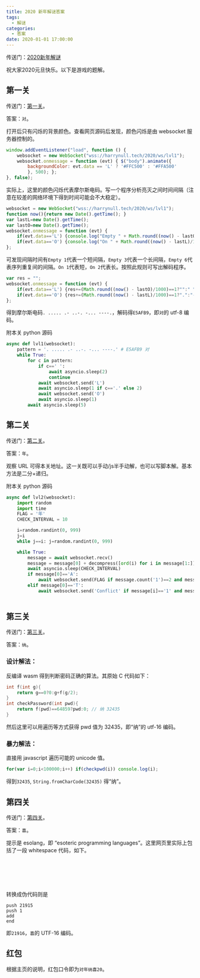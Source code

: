 ```yaml
---
title: 2020 新年解谜答案
tags:
  - 解谜
categories:
  - 答案
date: 2020-01-01 17:00:00
---
```


传送门：[2020新年解谜](https://harrynull.tech/2020/)

祝大家2020元旦快乐。以下是游戏的题解。

<!--more-->

## 第一关
传送门：[第一关](https://harrynull.tech/2020/lvl1.html)。

答案：`对`。

打开后只有闪烁的背景颜色。查看网页源码后发现，颜色闪烁是由 websocket 服务器控制的。
```js
window.addEventListener("load", function () {
    websocket = new WebSocket("wss://harrynull.tech/2020/ws/lvl1");
    websocket.onmessage = function (evt) { $("body").animate({
        backgroundColor: evt.data == 'L' ? '#FFC500' : '#FFA500'
        }, 500); };
}, false);
```

实际上，这里的颜色闪烁代表摩尔斯电码。写一个程序分析亮灭之间时间间隔（注意在较差的网络环境下得到时间可能会不大稳定）。

```js
websocket = new WebSocket("wss://harrynull.tech/2020/ws/lvl1");
function now(){return new Date().getTime(); }
var lastL=new Date().getTime();
var lastO=new Date().getTime();
websocket.onmessage = function (evt) { 
    if(evt.data=='L') {console.log("Empty " + Math.round((now() - lastO)/1000) ); lastL=now();}
    if(evt.data=='O') {console.log("On " + Math.round((now() - lastL)/1000) ); lastO=now();}
};
```

可发现间隔时间有`Empty 1`代表一个短间隔，`Empty 3`代表一个长间隔，`Empty 6`代表序列重复间的间隔。`On 1`代表短，`On 2`代表长。按照此规则可写出解码程序。

```js
var res = "";
websocket.onmessage = function (evt) { 
    if(evt.data=='L') {res+=(Math.round((now() - lastO)/1000)==1?"":" "); lastL=now();}
    if(evt.data=='O') {res+=(Math.round((now() - lastL)/1000)==1?".":"-"); lastO=now();}
};
```

得到摩尔斯电码`. ..... .- ..-. -... ----.`，解码得`E5AFB9`，即`对`的 utf-8 编码。

附本关 python 源码
```python
async def lvl1(websocket):
    pattern = '. ..... .- ..-. -... ----.' # E5AFB9 对
    while True:
        for c in pattern:
            if c==' ':
                await asyncio.sleep(2)
                continue
            await websocket.send('L')
            await asyncio.sleep(1 if c=='.' else 2)
            await websocket.send('O')
            await asyncio.sleep(1)
        await asyncio.sleep(5)
```

## 第二关
传送门：[第二关](https://harrynull.tech/2020/lvl2.html)。

答案：`年`。

观察 URL 可得本关地址。这一关既可以手动/js半手动解，也可以写脚本解。基本方法是二分+递归。

附本关 python 源码
```python
async def lvl2(websocket):
    import random
    import time
    FLAG = '年'
    CHECK_INTERVAL = 10

    i=random.randint(0, 999)
    j=i
    while j==i: j=random.randint(0, 999)

    while True:    
        message = await websocket.recv()
        message = message[0] + decompress([ord(i) for i in message[1:]])
        await asyncio.sleep(CHECK_INTERVAL)
        if message[0]=='A':
            await websocket.send(FLAG if message.count('1')==2 and message[i]=='1' and message[j]=='1' else 'Incorrect')
        elif message[0]=='T':
            await websocket.send('Conflict' if message[i]=='1' and message[j]=='1' else 'OK')
    
```

## 第三关
传送门：[第三关](https://harrynull.tech/2020/lvl3.html)。

答案：`纳`。

### 设计解法：

反编译 wasm 得到判断密码正确的算法。其原始 C 代码如下：

```c
int f(int g){
    return g==0?0:g+f(g/2);
}
int checkPassword(int pwd){
    return f(pwd)==64859?pwd:0; // 纳 32435
}
```

然后这里可以用遍历等方式获得 pwd 值为 32435，即“纳”的 utf-16 编码。

### 暴力解法：

直接用 javascript 遍历可能的 unicode 值。
```javascript
for(var i=0;i<100000;i++) if(checkpwd(i)) console.log(i);
```
得到`32435`, `String.fromCharCode(32435)` 得“纳”。


## 第四关
传送门：[第四关](https://harrynull.tech/2020/lvl4.html)。

答案：`喜`。

提示是 esolang，即 “esoteric programming languages”。这里网页里实际上包括了一段 whitespace 代码，如下。
```
   	 	 	 		  		 		
   	
	   



```
转换成伪代码则是
```
push 21915
push 1
add
end
```
即`21916`，`喜`的 UTF-16 编码。

## 红包
根据主页的说明，红包口令即为`对年纳喜20`。